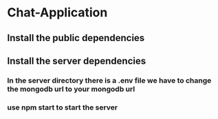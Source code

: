# Chat-Application
## Install the public dependencies
## Install the server dependencies
### In the server directory there is a .env file we have to change the mongodb url to your mongodb url
### use npm start to start the server
